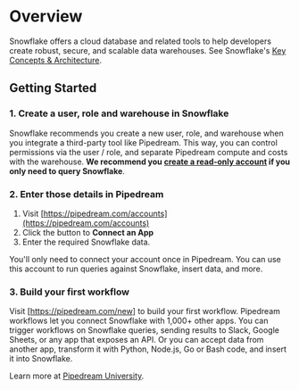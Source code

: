 # Overview

Snowflake offers a cloud database and related tools to help developers create robust, secure, and scalable data warehouses. See Snowflake's [Key Concepts & Architecture](https://docs.snowflake.com/en/user-guide/intro-key-concepts.html).

## Getting Started

### 1. Create a user, role and warehouse in Snowflake

Snowflake recommends you create a new user, role, and warehouse when you integrate a third-party tool like Pipedream. This way, you can control permissions via the user / role, and separate Pipedream compute and costs with the warehouse. **We recommend you [create a read-only account](https://docs.snowflake.com/en/user-guide/organizations-manage-accounts.html) if you only need to query Snowflake**.

### 2. Enter those details in Pipedream

1. Visit [https://pipedream.com/accounts](https://pipedream.com/accounts)
2. Click the button to **Connect an App**
3. Enter the required Snowflake data.

You'll only need to connect your account once in Pipedream. You can use this account to run queries against Snowflake, insert data, and more.

### 3. Build your first workflow

Visit [https://pipedream.com/new] to build your first workflow. Pipedream workflows let you connect Snowflake with 1,000+ other apps. You can trigger workflows on Snowflake queries, sending results to Slack, Google Sheets, or any app that exposes an API. Or you can accept data from another app, transform it with Python, Node.js, Go or Bash code, and insert it into Snowflake.

Learn more at [Pipedream University](https://pipedream.com/university).
